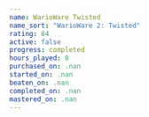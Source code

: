 ```yaml
---
name: WarioWare Twisted
name_sort: "WarioWare 2: Twisted"
rating: 84
active: false
progress: completed
hours_played: 0
purchased_on: .nan
started_on: .nan
beaten_on: .nan
completed_on: .nan
mastered_on: .nan
---
```

